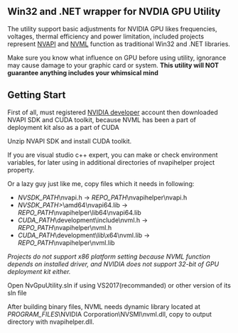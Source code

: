 ## Win32 and .NET wrapper for NVDIA GPU Utility

The utility support basic adjustments for NVIDIA GPU likes frequencies, voltages, thermal efficiency and power limitation, included projects represent [NVAPI](https://developer.nvidia.com/nvapi) and [NVML](https://developer.nvidia.com/nvidia-management-library-nvml) function as traditional Win32 and .NET libraries.

Make sure you know what influence on GPU before using utility, ignorance may cause damage to your graphic card or system. **This utility will NOT guarantee anything includes your whimsical mind**

## Getting Start

First of all, must registered [NVIDIA developer](https://developer.nvidia.com/) account then downloaded NVAPI SDK and CUDA toolkit, because NVML has been a part of deployment kit also as a part of CUDA

Unzip NVAPI SDK and install CUDA toolkit.

If you are visual studio c++ expert, you can make or check environment variables, for later using in additional directories of nvapihelper project property.

Or a lazy guy just like me, copy files which it needs in following:

 - *NVSDK_PATH*\nvapi.h -> *REPO_PATH*\nvapihelper\nvapi.h
 - *NVSDK_PATH>*\amd64\nvapi64.lib -> *REPO_PATH*\nvapihelper\lib64\nvapi64.lib
 - *CUDA_PATH*\development\include\nvml.h -> *REPO_PATH*\nvapihelper\nvml.h
 - *CUDA_PATH*\development\lib\x64\nvml.lib -> *REPO_PATH*\nvapihelper\nvml.lib

*Projects do not support x86 platform setting because NVML function depends on installed driver, and NVIDIA does not support 32-bit of GPU deployment kit either.*

Open NvGpuUtility.sln if using VS2017(recommanded) or other version of its sln file

After building binary files, NVML needs dynamic library located at *PROGRAM_FILES*\NVIDIA Corporation\NVSMI\nvml.dll, copy to output directory with nvapihelper.dll.
